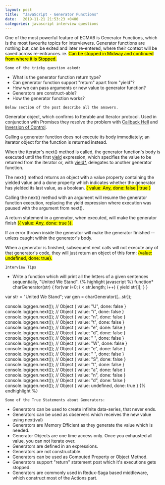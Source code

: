 ```yaml
---
layout: post
title:  "JavaScript - Generator Functions"
date:   2019-11-21 21:53:23 +0400
categories: javascript interview questions
---
```

One of the most powerful feature of ECMA6 is Generator Functions, which is the most favourite topics for interviewers. Generator functions are nothing but, can be exited and later re-entered, where their context will be saved across re-entrances. ie. <mark>Can be stopped in Midway and continued from where it is Stopped.</mark>

`Some of the tricky question asked:`

- What is the generator function return type?
- Can generator function support "return" apart from "yield"?
- How we can pass arguments or new value to generator function?
- Generators are construct-able?
- How the generator function works?

`Below section of the post describe all the answers.`

Generator object, which confirms to Iterable and Iterator protocol. Used in conjunction with Promises they resolve the problem with [Callback Hell][callback-hell] and [Inversion of Control][inversion-control].

Calling a generator function does not execute its body immediately; an iterator object for the function is returned instead. 

When the iterator's next() method is called, the generator function's body is executed until the first [yield][yield-1] expression, which specifies the value to be returned from the iterator or, with [yield*][yield-2], delegates to another generator function. 

The next() method returns an object with a value property containing the yielded value and a done property which indicates whether the generator has yielded its last value, as a boolean. 
<mark>{ value: Any, done: false | true }</mark>

Calling the next() method with an argument will resume the generator function execution, replacing the yield expression where execution was paused with the argument from next().

A return statement in a generator, when executed, will make the generator finish <mark>({ value: Any, done: true }).</mark>

If an error thrown inside the generator will make the generator finished -- unless caught within the generator's body.

When a generator is finished, subsequent next calls will not execute any of that generator's code, they will just return an object of this form: <mark>{value: undefined, done: true}.</mark>

`Interview Tips`

- Write a function which will print all the letters of a given sentences sequentially, "United We Stand".
{% highlight javascript %}
function* charGenerator(str) {
  for(var i=0; i < str.length; i++) {
  	yield str[i];
  }
}

var str = "United We Stand";
var gen = charGenerator([...str]);

console.log(gen.next()); // Object { value: "U", done: false }
console.log(gen.next()); // Object { value: "i", done: false }
console.log(gen.next()); // Object { value: "n", done: false }
console.log(gen.next()); // Object { value: "t", done: false }
console.log(gen.next()); // Object { value: "e", done: false }
console.log(gen.next()); // Object { value: "d", done: false }
console.log(gen.next()); // Object { value: " ", done: false }
console.log(gen.next()); // Object { value: "W", done: false }
console.log(gen.next()); // Object { value: "e", done: false }
console.log(gen.next()); // Object { value: " ", done: false }
console.log(gen.next()); // Object { value: "S", done: false }
console.log(gen.next()); // Object { value: "t", done: false }
console.log(gen.next()); // Object { value: "a", done: false }
console.log(gen.next()); // Object { value: "n", done: false }
console.log(gen.next()); // Object { value: "d", done: false }
console.log(gen.next()); // Object { value: undefined, done: true }
{% endhighlight %}

`Some of the True Statements about Generators:`
- Generators can be used to create infinite data-series, that never ends.
- Generators can be used as observers which receives the new value using next(val)
- Generators are Memory Efficient as they generate the value which is needed.
- Generator Objects are one time access only. Once you exhausted all value, you can not iterate over.
- Generators are defined in an expressions.
- Generators are not constructable.
- Generators can be used as Computed Property or Object Method.
- Generators support "return" statement post which it's executions gets stopped.
- Generators are commonly used in Redux-Saga based middleware, which construct most of the Actions part.

[callback-hell]: http://callbackhell.com/
[inversion-control]: https://frontendmasters.com/courses/rethinking-async-js/callback-problems-inversion-of-control/
[yield-1]: https://developer.mozilla.org/en-US/docs/Web/JavaScript/Reference/Operators/yield*
[yield-2]: https://developer.mozilla.org/en-US/docs/Web/JavaScript/Reference/Operators/yield